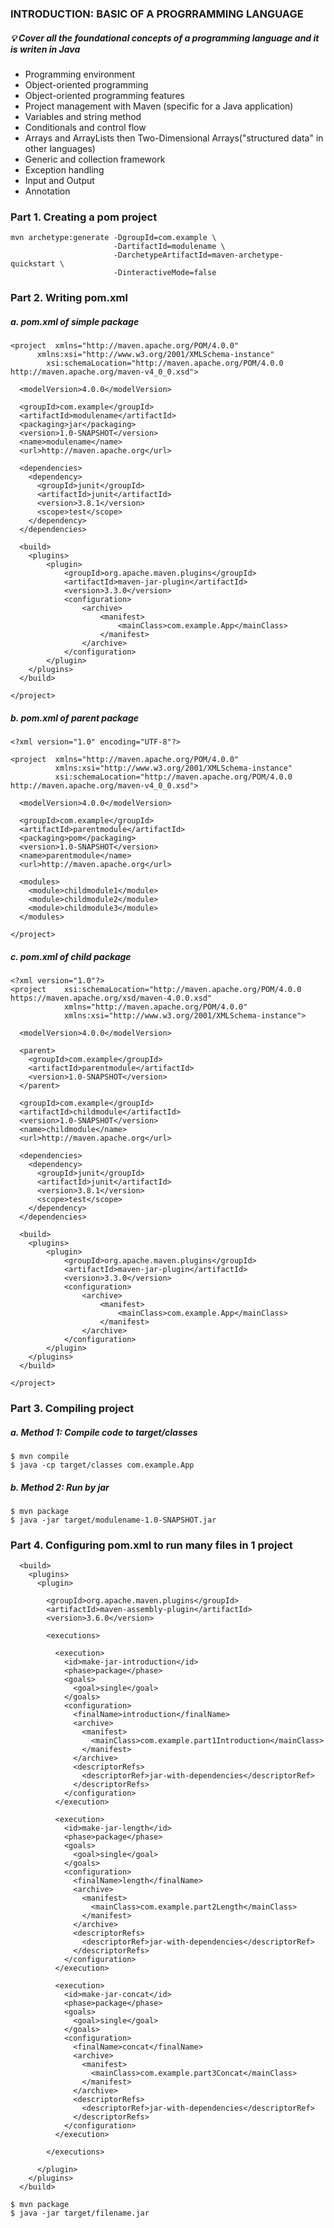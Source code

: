 ### INTRODUCTION: BASIC OF A PROGRRAMMING LANGUAGE

##### 💡 Cover all the foundational concepts of a programming language and it is writen in Java

  - Programming environment
  - Object-oriented programming
  - Object-oriented programming features
  - Project management with Maven (specific for a Java application)
  - Variables and string method
  - Conditionals and control flow
  - Arrays and ArrayLists then Two-Dimensional Arrays("structured data" in other languages)
  - Generic and collection framework
  - Exception handling
  - Input and Output
  - Annotation


### Part 1. Creating a pom project
```
mvn archetype:generate -DgroupId=com.example \
                       -DartifactId=modulename \
                       -DarchetypeArtifactId=maven-archetype-quickstart \
                       -DinteractiveMode=false
```

### Part 2. Writing pom.xml

##### a. pom.xml of simple package
```
<project  xmlns="http://maven.apache.org/POM/4.0.0" 
      xmlns:xsi="http://www.w3.org/2001/XMLSchema-instance"
        xsi:schemaLocation="http://maven.apache.org/POM/4.0.0 http://maven.apache.org/maven-v4_0_0.xsd">

  <modelVersion>4.0.0</modelVersion>

  <groupId>com.example</groupId>
  <artifactId>modulename</artifactId>
  <packaging>jar</packaging>
  <version>1.0-SNAPSHOT</version>
  <name>modulename</name>
  <url>http://maven.apache.org</url>

  <dependencies>
    <dependency>
      <groupId>junit</groupId>
      <artifactId>junit</artifactId>
      <version>3.8.1</version>
      <scope>test</scope>
    </dependency>
  </dependencies>

  <build>
    <plugins>
        <plugin>
            <groupId>org.apache.maven.plugins</groupId>
            <artifactId>maven-jar-plugin</artifactId>
            <version>3.3.0</version>
            <configuration>
                <archive>
                    <manifest>
                        <mainClass>com.example.App</mainClass>
                    </manifest>
                </archive>
            </configuration>
        </plugin>
    </plugins>
  </build>

</project>

```

##### b. pom.xml of parent package
```
<?xml version="1.0" encoding="UTF-8"?>

<project  xmlns="http://maven.apache.org/POM/4.0.0" 
          xmlns:xsi="http://www.w3.org/2001/XMLSchema-instance" 
          xsi:schemaLocation="http://maven.apache.org/POM/4.0.0 http://maven.apache.org/maven-v4_0_0.xsd">

  <modelVersion>4.0.0</modelVersion>

  <groupId>com.example</groupId>
  <artifactId>parentmodule</artifactId>
  <packaging>pom</packaging>
  <version>1.0-SNAPSHOT</version>
  <name>parentmodule</name>
  <url>http://maven.apache.org</url>

  <modules>
    <module>childmodule1</module>
    <module>childmodule2</module>
    <module>childmodule3</module>
  </modules>
  
</project>

```

##### c. pom.xml of child package
```
<?xml version="1.0"?>
<project    xsi:schemaLocation="http://maven.apache.org/POM/4.0.0 https://maven.apache.org/xsd/maven-4.0.0.xsd" 
            xmlns="http://maven.apache.org/POM/4.0.0"
            xmlns:xsi="http://www.w3.org/2001/XMLSchema-instance">

  <modelVersion>4.0.0</modelVersion>

  <parent>
    <groupId>com.example</groupId>
    <artifactId>parentmodule</artifactId>
    <version>1.0-SNAPSHOT</version>
  </parent>

  <groupId>com.example</groupId>
  <artifactId>childmodule</artifactId>
  <version>1.0-SNAPSHOT</version>
  <name>childmodule</name>
  <url>http://maven.apache.org</url>

  <dependencies>
    <dependency>
      <groupId>junit</groupId>
      <artifactId>junit</artifactId>
      <version>3.8.1</version>
      <scope>test</scope>
    </dependency>
  </dependencies>

  <build>
    <plugins>
        <plugin>
            <groupId>org.apache.maven.plugins</groupId>
            <artifactId>maven-jar-plugin</artifactId>
            <version>3.3.0</version>
            <configuration>
                <archive>
                    <manifest>
                        <mainClass>com.example.App</mainClass>
                    </manifest>
                </archive>
            </configuration>
        </plugin>
    </plugins>
  </build>

</project>

```

### Part 3. Compiling project

##### a. Method 1: Compile code to target/classes
```
$ mvn compile
$ java -cp target/classes com.example.App
```

##### b. Method 2: Run by jar
```
$ mvn package
$ java -jar target/modulename-1.0-SNAPSHOT.jar
```

### Part 4. Configuring pom.xml to run many files in 1 project
```
  <build>
    <plugins>
      <plugin>
      
        <groupId>org.apache.maven.plugins</groupId>
        <artifactId>maven-assembly-plugin</artifactId>
        <version>3.6.0</version>

        <executions>

          <execution>
            <id>make-jar-introduction</id>
            <phase>package</phase>
            <goals>
              <goal>single</goal>
            </goals>
            <configuration>
              <finalName>introduction</finalName>
              <archive>
                <manifest>
                  <mainClass>com.example.part1Introduction</mainClass>
                </manifest>
              </archive>
              <descriptorRefs>
                <descriptorRef>jar-with-dependencies</descriptorRef>
              </descriptorRefs>
            </configuration>
          </execution>

          <execution>
            <id>make-jar-length</id>
            <phase>package</phase>
            <goals>
              <goal>single</goal>
            </goals>
            <configuration>
              <finalName>length</finalName>
              <archive>
                <manifest>
                  <mainClass>com.example.part2Length</mainClass>
                </manifest>
              </archive>
              <descriptorRefs>
                <descriptorRef>jar-with-dependencies</descriptorRef>
              </descriptorRefs>
            </configuration>
          </execution>

          <execution>
            <id>make-jar-concat</id>
            <phase>package</phase>
            <goals>
              <goal>single</goal>
            </goals>
            <configuration>
              <finalName>concat</finalName>
              <archive>
                <manifest>
                  <mainClass>com.example.part3Concat</mainClass>
                </manifest>
              </archive>
              <descriptorRefs>
                <descriptorRef>jar-with-dependencies</descriptorRef>
              </descriptorRefs>
            </configuration>
          </execution>

        </executions>
        
      </plugin>
    </plugins>
  </build>
```

```
$ mvn package
$ java -jar target/filename.jar
```